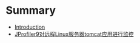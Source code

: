 # Summary

* [Introduction](README.md)
* [JProfiler9对远程Linux服务器tomcat应用进行监控](jprofiler9dui-yuan-cheng-linux-fu-wu-qi-tomcat-ying-yong-jin-xing-xing-neng-jian-ce.md)

